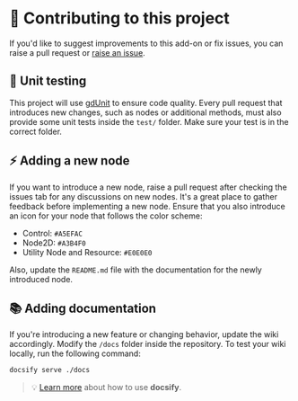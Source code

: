 # 🍻 Contributing to this project

If you'd like to suggest improvements to this add-on or fix issues, you can raise a pull request or [raise an issue](https://github.com/zennyth/enhanced_stat/issues).

## 🧪 Unit testing

This project will use [gdUnit](https://github.com/MikeSchulze/gdUnit4) to ensure code quality. Every pull request that introduces new changes, such as nodes or additional methods, must also provide some unit tests inside the `test/` folder. Make sure your test is in the correct folder.

## ⚡ Adding a new node

If you want to introduce a new node, raise a pull request after checking the issues tab for any discussions on new nodes. It's a great place to gather feedback before implementing a new node. Ensure that you also introduce an icon for your node that follows the color scheme:

- Control: `#A5EFAC`
- Node2D: `#A3B4F0`
- Utility Node and Resource: `#E0E0E0`

Also, update the `README.md` file with the documentation for the newly introduced node.

## 📚 Adding documentation

If you're introducing a new feature or changing behavior, update the wiki accordingly. Modify the `/docs` folder inside the repository. To test your wiki locally, run the following command:
```bash
docsify serve ./docs
```
> 💡 [Learn more](https://docsify.js.org/#/?id=docsify) about how to use **docsify**.